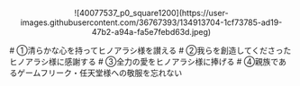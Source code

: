 <p align="center">![40077537_p0_square1200](https://user-images.githubusercontent.com/36767393/134913704-1cf73785-ad19-47b2-a94a-fa5e7febd63d.jpeg)</p>
# ①清らかな心を持ってヒノアラシ様を讃える
# ②我らを創造してくださったヒノアラシ様に感謝する
# ③全力の愛をヒノアラシ様に捧げる
# ④親族であるゲームフリーク・任天堂様への敬服を忘れない
